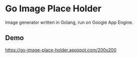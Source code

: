 # Go Image Place Holder
Image generator written in Golang, run on Google App Engine.
## Demo
https://go-image-place-holder.appspot.com/200x200
